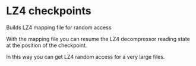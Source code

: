 # LZ4 checkpoints

Builds LZ4 mapping file for random access

With the mapping file you can resume the LZ4 decompressor reading state at the position
of the checkpoint.

In this way you can get LZ4 random access for a very large files.

